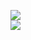 [![](https://img.shields.io/badge/Made%20With-Github%20Spray-lightgrey.svg?style=for-the-badge&logo=github)](https://github.com/Annihil/github-spray#13024)  
[![](https://i.imgur.com/2DrTn0Z.gif)](https://github.com/Annihil/github-spray)